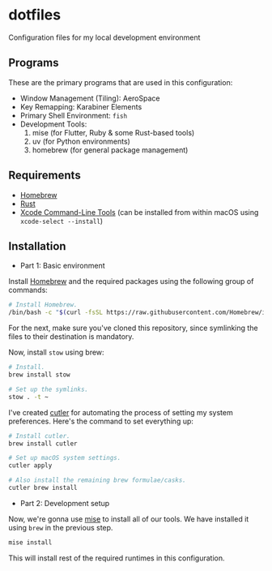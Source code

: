 # dotfiles
Configuration files for my local development environment

## Programs

These are the primary programs that are used in this configuration:

- Window Management (Tiling): AeroSpace
- Key Remapping: Karabiner Elements
- Primary Shell Environment: `fish`
- Development Tools:
    1. mise (for Flutter, Ruby & some Rust-based tools)
    2. uv (for Python environments)
    3. homebrew (for general package management)

## Requirements

- [Homebrew](https://brew.sh)
- [Rust](https://rust-lang.org)
- [Xcode Command-Line Tools](https://developer.apple.com/download/more/) (can be installed from within macOS using `xcode-select --install`)

## Installation

- Part 1: Basic environment

Install [Homebrew](https://brew.sh) and the required packages using the following group of commands:

```bash
# Install Homebrew.
/bin/bash -c "$(curl -fsSL https://raw.githubusercontent.com/Homebrew/install/HEAD/install.sh)"
```

For the next, make sure you've cloned this repository, since symlinking the files to their destination is mandatory.

Now, install `stow` using brew:

```bash
# Install.
brew install stow

# Set up the symlinks.
stow . -t ~
```

I've created [cutler](https://github.com/hitblast/cutler) for automating the process of setting my system preferences.
Here's the command to set everything up:

```bash
# Install cutler.
brew install cutler

# Set up macOS system settings.
cutler apply

# Also install the remaining brew formulae/casks.
cutler brew install
```

- Part 2: Development setup

Now, we're gonna use [mise](https://mise.jdx.dev) to install all of our tools. We have installed it using `brew` in the previous step.

```bash
mise install
```

This will install rest of the required runtimes in this configuration.
